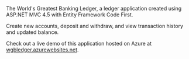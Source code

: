﻿The World's Greatest Banking Ledger, a ledger application created using ASP.NET MVC 4.5 with Entity Framework Code First.

Create new accounts, deposit and withdraw, and view transaction history and updated balance.

Check out a live demo of this application hosted on Azure at [wgbledger.azurewebsites.net](wgbledger.azurewebsites.net).
